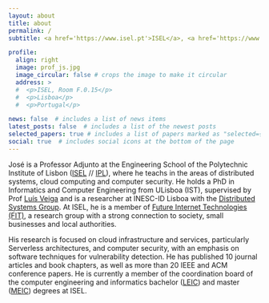 ```yaml
---
layout: about
title: about
permalink: /
subtitle: <a href='https://www.isel.pt'>ISEL</a>, <a href='https://www.ipl.pt'>IPL</a>, <a href='https://fit.isel.pt'>FIT-ISEL</a>, <a href='https://www.inesc-id.pt'>INESC-ID Lisboa</a>

profile:
  align: right
  image: prof_js.jpg
  image_circular: false # crops the image to make it circular
  address: >
  #  <p>ISEL, Room F.0.15</p>
  #  <p>Lisboa</p>
  #  <p>Portugal</p>

news: false  # includes a list of news items
latest_posts: false  # includes a list of the newest posts
selected_papers: true # includes a list of papers marked as "selected={true}"
social: true  # includes social icons at the bottom of the page
---
```


José is a Professor Adjunto at the Engineering School of the Polytechnic Institute of Lisbon ([ISEL](https://www.isel.pt) // [IPL](https://www.ipl.pt)), where he teachs in the areas of distributed systems, cloud computing and computer security. He holds a PhD in Informatics and Computer Engineering from ULisboa (IST), supervised by Prof [Luís Veiga](https://www.dpss.inesc-id.pt/~lveiga/) and is a researcher at INESC-ID Lisboa with the [Distributed Systems Group](https://www.dpss.inesc-id.pt). At ISEL, he is a member of [Future Internet Technologies (FIT)](https://fit.isel.pt), a research group with a strong connection to society, small businesses and local authorities. 

His research is focused on cloud infrastructure and services, particularly Serverless architectures, and computer security, with an emphasis on software techniques for vulnerability detection. He has published 10 journal articles and book chapters, as well as more than 20 IEEE and ACM conference papers. He is currently a member of the coordination board of the computer engineering and informatics bachelor ([LEIC](https://www.isel.pt/en/curso/bsc-degree/computer-science-and-computer-engineering)) and master ([MEIC](https://www.isel.pt/en/curso/masters-degree/master-computer-science-and-engineering)) degrees at ISEL.

